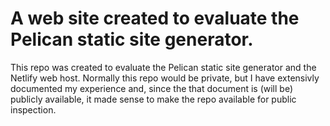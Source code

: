 # A web site created to evaluate the Pelican static site generator.
This repo was created to evaluate the Pelican static site generator and the Netlify web host. Normally this repo would be private, but I have extensivly documented my experience and, since the that document is (will be) publicly available, it made sense to make the repo available for public inspection.
